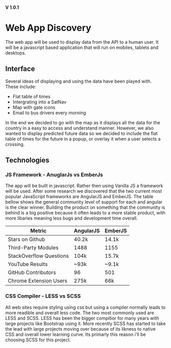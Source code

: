 **V 1.0.1**
# Web App Discovery
The web app will be used to display data from the API to a human user. It will be a javascript based application that will run on mobiles, tablets and desktops. 

## Interface
Several ideas of displaying and using the data have been played with. These include:  

* Flat table of times
* Intergrating into a SatNav
* Map with gate icons
* Email to bus drivers every morning

In the end we decided to go with the map as it displays all the data for the country in a easy to access and understand manner. However, we also wanted to display predicted future data so we decided to include the flat table of times for the future in a popup, or overlay it when a user selects a crossing. 

## Technologies

### JS Framework - AnuglarJs vs EmberJs
The app will be built in javascript. Rather then using Vanilla JS a framework will be used. After some research we discovered that the two current most popular JavaScript frameworks are AngularJS and EmberJS.  The table bellow shows the general community level of support for each and angular is the clear winner. Building the product on something that the community is behind is a big positive because it often leads to a more stable product, with more libaries meaning less bugs and development time overall.


| Metric | AngularJS | EmberJS |
| ------ | --------- | ------- |
| Stars on Github | 40.2k | 14.1k |
| Third-Party Modules | 1488 | 1155 |
| StackOverflow Questions | 104k | 15.7k |
| YouTube Results | ~93k | ~9.1k |
| GitHub Contributors | 96 | 501 |
| Chrome Extension Users | 275k | 66k |


### CSS Compiler - LESS vs SCSS
All web sites require styling using css but using a compiler normally leads to more readible and overall less code. The two most commonly used are LESS and SCSS. LESS has been the bigger compitior for many years with large projects like Bootstrap using it. More recently SCSS has started to take the lead with large projects moving over because of its likness to native CSS and overall lower learning curve. Its primarly this reason i'll be choosing SCSS for this project.